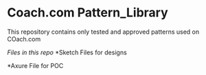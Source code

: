 # Coach.com Pattern_Library
This repository contains only tested and approved patterns used on COach.com

*Files in this repo*
*Sketch Files for designs

*Axure File for POC
